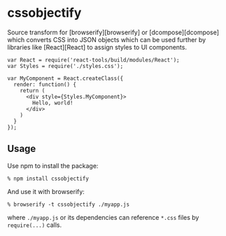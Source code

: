 # cssobjectify

Source transform for [browserify][browserify] or [dcompose][dcompose] which
converts CSS into JSON objects which can be used further by libraries like
[React][React] to assign styles to UI components.

    var React = require('react-tools/build/modules/React');
    var Styles = require('./styles.css');

    var MyComponent = React.createClass({
      render: function() {
        return (
          <div style={Styles.MyComponent}>
            Hello, world!
          </div>
        )
      }
    });

## Usage

Use npm to install the package:

    % npm install cssobjectify

And use it with browserify:

    % browserify -t cssobjectify ./myapp.js

where `./myapp.js` or its dependencies can reference `*.css` files by
`require(...)` calls.
